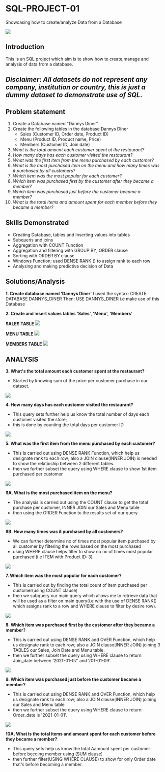 # SQL-PROJECT-01
Showcasing how to create/analyze Data from a Database

![](SQL_Webpage.jpg)

## Introduction
This is an SQL project which aim is to show how to create,manage and analysis of data from a database. 

**_Disclaimer_**: _All datasets do not represent any company, institution or country, this is just a dummy dataset to demonstrate use of SQL_.
---
## Problem statement
1. Create a Database named "Dannys Diner"
2. Create the following tables in the database Dannys Diner
   -  Sales (Customer ID, Order date, Product ID)
   -  Menu (Product ID, Product name, Price)
   - Members (Customer ID, Join date)
3. _What is the total amount each customer spent at the restaurant?_
4. _How many days has each customer visited the restaurant?_
5. _What was the first item from the menu purchased by each customer?_
6. _What is the most purchased item on the menu and how many times was it purchased by all customers?_
7. _Which item was the most popular for each customer?_
8. _Which item was purchased first by the customer after they became a member?_
9. _Which item was purchased just before the customer became a member?_
10. _What is the total items and amount spent for each member before they became a member?_

## Skills Demonstrated
- Creating Database, tables and Inserting values into tables
- Subqueris and joins
- Aggregation with COUNT Function
- Aggregation and filtering with GROUP BY, ORDER clause
- Sorting with ORDER BY clause
- Windows Function; used DENSE RANK () to assign rank to each row
- Analysing and making predictive decision of Data


## Solutions/Analysis
**1. Create database named 'Dannys Diner'**
I used the syntax: CREATE DATABASE DANNYS_DINER
             Then: USE DANNYS_DINER i.e make use of this Database

**2. Create and insert values tables 'Sales', 'Menu', 'Members'**

**SALES TABLE**
![](SALES_TABLE.png)

**MENU TABLE**
![](MENU_TABLE.png)

**MEMBERS TABLE**
![](MEMBERS_TABLE.png)

## ANALYSIS

**3. What's the total amount each customer spent at the restaurant?**

- Started by knowing sum of the price per customer purchase in our dataset.

![](TOTAL_AMOUNT_PER_CUS.png)

**4. How many days has each customer visited the restaurant?**
- This query sets further help us know the total number of days each customer visited the store;
-  this is done by counting the total days per customer ID

![](TOTAL_DAYS_PER_CUS.png)

**5. What was the first item from the menu purchased by each customer?**
- This is carried out using DENSE RANK Function, which help us designate rank to each row; also a JOIN clause(INNER JOIN) is needed to show the relatioship between 2  different tables. 
- then we further subset the query using WHERE clause to show 1st item purchased per customer

![](1ST_PER_CUS.png)

**6A. What is the most purchased item on the menu?**
- The analysis is carried out using the COUNT clause to get the total purchase per customer, INNER JOIN our Sales and Menu table
- then using the ORDER Function to the results set of our query.

![](MOST_PURCAHSED_ITEM.png)

**6B. How many times was it purchased by all customers?**
- We can further determine no of times most popular item purchased by all customer by filtering the rows based on the most purchased
- using WHERE clause helps filter to show no no of times most popular purchased (i.e ITEM with Product ID: 3)

![](TOTAL_MOST_PURCAHSEDBY_CUS.png)

**7. Which item was the most popular for each customer?**
- This is carried out by finding the total count of item purchased per customer(using COUNT clause)
- then we subquery our main query which allows me to retrieve data that will be used as a filter on main query(i.e with the use of DENSE RANK() which assigns rank to a row and WHERE clause to filter by desire row).

![](IMAGE.PNG)

**8. Which item was purchased first by the customer after they became a member?**
- This is carried out using DENSE RANK and OVER Function, which help us designate rank to each row; also a JOIN clause(INNER JOIN) joining 3 TABLES our Sales, Join Date and Menu table. 
- then we further subset the query using WHERE clause to return Join_date between '2021-01-07' and 201-01-09'.

![](1ST_AFTER_MEM.png)

**9. Which item was purchased just before the customer became a member?**
- This is carried out using DENSE RANK and OVER Function, which help us designate rank to each row; also a JOIN clause(INNER JOIN) joining our Sales and Menu table
- then we further subset the query using WHERE clause to return Order_date is '2021-01-01'.

![](1ST_BEFORE_MEM.png)

**10A. What is the total items and amount spent for each customer before they became a member?**
- This query sets help us know the total Aamount spent per customer before becoing member using (SUM clause)
-  then further filter(USING WHERE CLAUSE) to show for only Order date that's before becoming a member.







